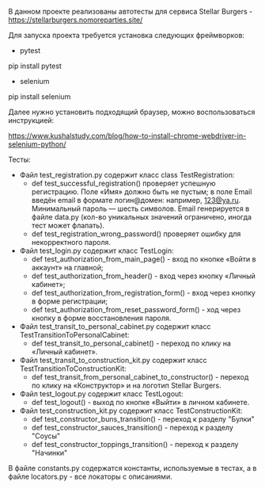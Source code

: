 В данном проекте реализованы автотесты для сервиса Stellar Burgers - https://stellarburgers.nomoreparties.site/


Для запуска проекта требуется установка следующих фреймворков:

- pytest

pip install pytest

- selenium

pip install selenium

Далее нужно установить подходящий браузер, можно воспользоваться инструкцией:

https://www.kushalstudy.com/blog/how-to-install-chrome-webdriver-in-selenium-python/


Тесты: 

- Файл test_registration.py содержит класс class TestRegistration:
  - def test_successful_registration() проверяет успешную регистрацию. Поле «Имя» должно быть не пустым; 
  в поле Email введён email в формате логин@домен: например, 123@ya.ru. Минимальный пароль — шесть символов.
  Email генерируется в файле data.py (кол-во уникальных значений ограничено, иногда тест может флапать).
  - def test_registration_wrong_password() проверяет ошибку для некорректного пароля.
- Файл test_login.py содержит класс TestLogin:
  - def test_authorization_from_main_page() - вход по кнопке «Войти в аккаунт» на главной;
  - def test_authorization_from_header() - вход через кнопку «Личный кабинет»;
  - def test_authorization_from_registration_form() - вход через кнопку в форме регистрации;
  - def test_authorization_from_reset_password_form() - ход через кнопку в форме восстановления пароля.
- Файл test_transit_to_personal_cabinet.py содержит класс TestTransitionToPersonalCabinet:
  - def test_transit_to_personal_cabinet() - переход по клику на «Личный кабинет».
- Файл test_transit_to_construction_kit.py содержит класс TestTransitionToConstructionKit:
  - def test_transit_from_personal_cabinet_to_constructor() - переход по клику на «Конструктор» и на логотип Stellar Burgers.
- Файл test_logout.py содержит класс TestLogout:
  - def test_logout() - выход по кнопке «Выйти» в личном кабинете.
- Файл test_construction_kit.py содержит класс TestConstructionKit:
  - def test_constructor_buns_transition() - переход к разделу "Булки"
  - def test_constructor_sauces_transition() - переход к разделу "Соусы"
  - def test_constructor_toppings_transition() - переход к разделу "Начинки"

В файле constants.py содержатся константы, используемые в тестах, а в файле locators.py - все локаторы с описаниями.


